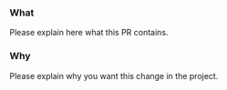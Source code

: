 ### What

Please explain here what this PR contains.

### Why

Please explain why you want this change in the project.
